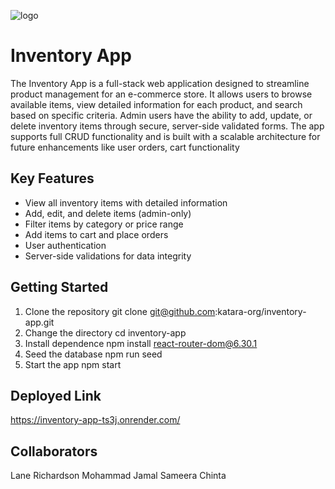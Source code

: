 ![logo](https://user-images.githubusercontent.com/44912347/202296600-c5f247d6-9616-49db-88f0-38433429d781.jpg)

# Inventory App

The Inventory App is a full-stack web application designed to streamline product management for an e-commerce store. It allows users to browse available items, view detailed information for each product, and search based on specific criteria. Admin users have the ability to add, update, or delete inventory items through secure, server-side validated forms. The app supports full CRUD functionality and is built with a scalable architecture for future enhancements like user orders, cart functionality

## Key Features

- View all inventory items with detailed information
- Add, edit, and delete items (admin-only)
- Filter items by category or price range
- Add items to cart and place orders 
- User authentication 
- Server-side validations for data integrity


## Getting Started

1. Clone the repository
    git clone git@github.com:katara-org/inventory-app.git
2. Change the directory 
    cd inventory-app
3. Install dependence
    npm install react-router-dom@6.30.1
4. Seed the database
    npm run seed
5. Start the app
    npm start


## Deployed Link
https://inventory-app-ts3j.onrender.com/

## Collaborators

Lane Richardson
Mohammad Jamal
Sameera Chinta

